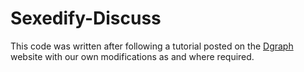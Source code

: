 # Sexedify-Discuss

This code was written after following a tutorial posted on the [Dgraph](https://dgraph.io/learn/courses/messageboardapp/react/overview/introduction/) website with our own modifications as and where required.

